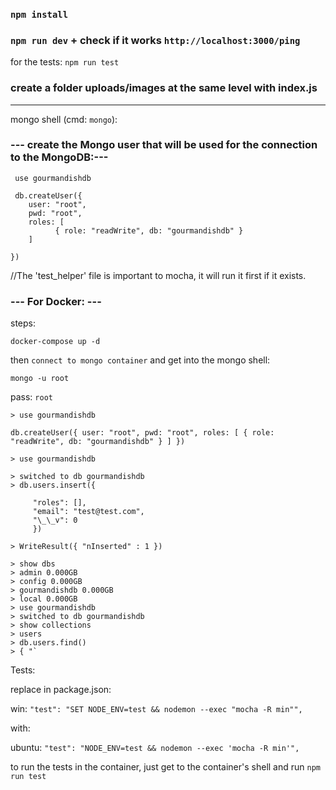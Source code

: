 ### `npm install`

### `npm run dev` + check if it works `http://localhost:3000/ping`

for the tests: `npm run test`

### create a folder uploads/images at the same level with index.js

---

mongo shell (cmd: `mongo`):

### --- create the Mongo user that will be used for the connection to the MongoDB:---

```
 use gourmandishdb
```

```
 db.createUser({
    user: "root",
    pwd: "root",
    roles: [
          { role: "readWrite", db: "gourmandishdb" }
    ]

})
```

//The 'test_helper' file is important to mocha, it will run it first if it exists.

### --- For Docker: ---

steps:

`docker-compose up -d`

then `connect to mongo container` and get into the mongo shell:

`mongo -u root`

pass: `root`

```
> use gourmandishdb
```

```
db.createUser({ user: "root", pwd: "root", roles: [ { role: "readWrite", db: "gourmandishdb" } ] })
```

```
> use gourmandishdb
```

```
> switched to db gourmandishdb
> db.users.insert({

     "roles": [],
     "email": "test@test.com",
     "\_\_v": 0
     })

> WriteResult({ "nInserted" : 1 })

> show dbs
> admin 0.000GB
> config 0.000GB
> gourmandishdb 0.000GB
> local 0.000GB
> use gourmandishdb
> switched to db gourmandishdb
> show collections
> users
> db.users.find()
> { "`

```

Tests:

replace in package.json:

win: `"test": "SET NODE_ENV=test && nodemon --exec "mocha -R min"",`

with:

ubuntu: `"test": "NODE_ENV=test && nodemon --exec 'mocha -R min'",`

to run the tests in the container, just get to the container's shell and run `npm run test`
